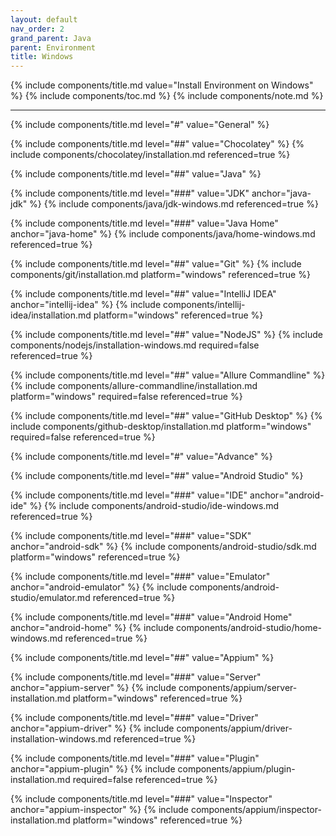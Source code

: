 ```yaml
---
layout: default
nav_order: 2
grand_parent: Java
parent: Environment
title: Windows
---
```


{% include components/title.md value="Install Environment on Windows" %}
{% include components/toc.md %}
{% include components/note.md %}

---

<!-- General -->
{% include components/title.md level="#" value="General" %}

<!-- Chocolatey -->
{% include components/title.md level="##" value="Chocolatey" %}
{% include components/chocolatey/installation.md referenced=true %}

<!-- Java -->
{% include components/title.md level="##" value="Java" %}

{% include components/title.md level="###" value="JDK" anchor="java-jdk" %}
{% include components/java/jdk-windows.md referenced=true %}

{% include components/title.md level="###" value="Java Home" anchor="java-home" %}
{% include components/java/home-windows.md  referenced=true %}

<!-- Git -->
{% include components/title.md level="##" value="Git" %}
{% include components/git/installation.md platform="windows" referenced=true %}

<!-- IntelliJ IDEA -->
{% include components/title.md level="##" value="IntelliJ IDEA" anchor="intellij-idea" %}
{% include components/intellij-idea/installation.md platform="windows" referenced=true %}

<!-- NodeJS -->
{% include components/title.md level="##" value="NodeJS" %}
{% include components/nodejs/installation-windows.md required=false referenced=true %}

<!-- Allure Commandline -->
{% include components/title.md level="##" value="Allure Commandline" %}
{% include components/allure-commandline/installation.md platform="windows" required=false referenced=true %}

<!-- GitHub Desktop -->
{% include components/title.md level="##" value="GitHub Desktop" %}
{% include components/github-desktop/installation.md platform="windows" required=false referenced=true %}


<!-- Advance -->
{% include components/title.md level="#" value="Advance" %}

<!-- Android Studio -->
{% include components/title.md level="##" value="Android Studio" %}

{% include components/title.md level="###" value="IDE" anchor="android-ide" %}
{% include components/android-studio/ide-windows.md referenced=true %}

{% include components/title.md level="###" value="SDK" anchor="android-sdk" %}
{% include components/android-studio/sdk.md platform="windows" referenced=true %}

{% include components/title.md level="###" value="Emulator" anchor="android-emulator" %}
{% include components/android-studio/emulator.md referenced=true %}

{% include components/title.md level="###" value="Android Home" anchor="android-home" %}
{% include components/android-studio/home-windows.md  referenced=true %}

<!-- Appium -->
{% include components/title.md level="##" value="Appium" %}

{% include components/title.md level="###" value="Server" anchor="appium-server" %}
{% include components/appium/server-installation.md platform="windows" referenced=true %}

{% include components/title.md level="###" value="Driver" anchor="appium-driver" %}
{% include components/appium/driver-installation-windows.md referenced=true %}

{% include components/title.md level="###" value="Plugin" anchor="appium-plugin" %}
{% include components/appium/plugin-installation.md required=false referenced=true %}

{% include components/title.md level="###" value="Inspector" anchor="appium-inspector" %}
{% include components/appium/inspector-installation.md platform="windows" referenced=true %}
